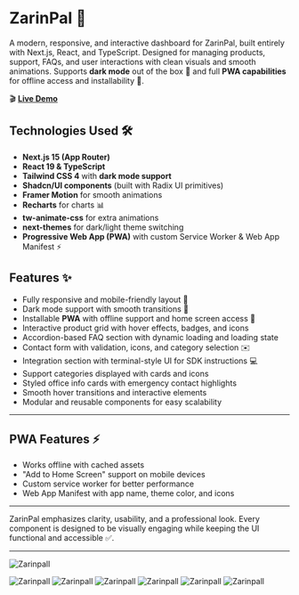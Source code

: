 # ZarinPal 🚀

A modern, responsive, and interactive dashboard for ZarinPal, built entirely with Next.js, React, and TypeScript. Designed for managing products, support, FAQs, and user interactions with clean visuals and smooth animations. Supports **dark mode** out of the box 🌙 and full **PWA capabilities** for offline access and installability 📲.

🎬 [**Live Demo**](https://zarrinpal.netlify.app/)

## Technologies Used 🛠️
- **Next.js 15 (App Router)**
- **React 19 & TypeScript**
- **Tailwind CSS 4** with **dark mode support**
- **Shadcn/UI components** (built with Radix UI primitives)
- **Framer Motion** for smooth animations
- **Recharts** for charts 📊
- **tw-animate-css** for extra animations
- **next-themes** for dark/light theme switching
- **Progressive Web App (PWA)** with custom Service Worker & Web App Manifest ⚡

## Features ✨
- Fully responsive and mobile-friendly layout 📱  
- Dark mode support with smooth transitions 🌙  
- Installable **PWA** with offline support and home screen access 📲  
- Interactive product grid with hover effects, badges, and icons  
- Accordion-based FAQ section with dynamic loading and loading state  
- Contact form with validation, icons, and category selection ✉️  
- Integration section with terminal-style UI for SDK instructions 💻  
- Support categories displayed with cards and icons  
- Styled office info cards with emergency contact highlights  
- Smooth hover transitions and interactive elements  
- Modular and reusable components for easy scalability  

---

## PWA Features ⚡
- Works offline with cached assets  
- "Add to Home Screen" support on mobile devices  
- Custom service worker for better performance  
- Web App Manifest with app name, theme color, and icons  

---

ZarinPal emphasizes clarity, usability, and a professional look. Every component is designed to be visually engaging while keeping the UI functional and accessible ✅.

---

![Zarinpall](https://s34.picofile.com/file/8486868576/a1.png)

![Zarinpall](https://s34.picofile.com/file/8486868592/a2.png)
![Zarinpall](https://s34.picofile.com/file/8486868600/a3.png)
![Zarinpall](https://s34.picofile.com/file/8486868618/a4.png)
![Zarinpall](https://s34.picofile.com/file/8486868626/a5.png)
![Zarinpall](https://s34.picofile.com/file/8486868642/a6.png)
![Zarinpall](https://s34.picofile.com/file/8486868650/a7.png)






